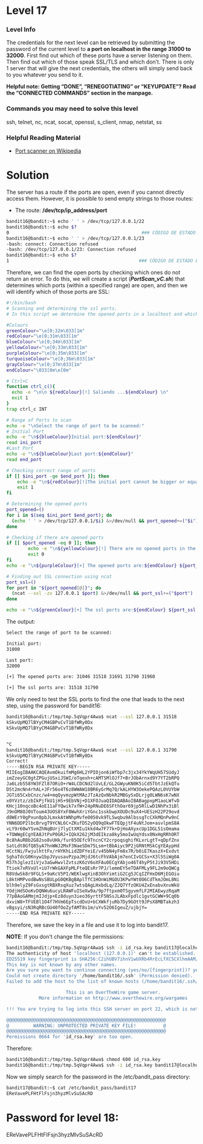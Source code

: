 # Level 17

### Level Info

The credentials for the next level can be retrieved by submitting the password of the current level to **a port on localhost in the range 31000 to 32000**. First find out which of these ports have a server listening on them. Then find out which of those speak SSL/TLS and which don’t. There is only 1 server that will give the next credentials, the others will simply send back to you whatever you send to it.

**Helpful note: Getting “DONE”, “RENEGOTIATING” or “KEYUPDATE”? Read the “CONNECTED COMMANDS” section in the manpage.**

### Commands you may need to solve this level

ssh, telnet, nc, ncat, socat, openssl, s_client, nmap, netstat, ss

### Helpful Reading Material

- [Port scanner on Wikipedia](https://en.wikipedia.org/wiki/Port_scanner)

# Solution

The server has a route if the ports are open, even if you cannot directly access them. However, it is possible to send empty strings to those routes:
- The route: **/dev/tcp/ip_address/port**

```sh
bandit16@bandit:~$ echo ' ' > /dev/tcp/127.0.0.1/22
bandit16@bandit:~$ echo $?
0                                                 ### CÓDIGO DE ESTADO EXITOSO
bandit16@bandit:~$ echo ' ' > /dev/tcp/127.0.0.1/23
-bash: connect: Connection refused
-bash: /dev/tcp/127.0.0.1/23: Connection refused
bandit16@bandit:~$ echo $?
1                                                ### CÓDIGO DE ESTADO ERRONEO
```

Therefore, we can find the open ports by checking which ones do not return an error. To do this, we will create a script (***PortScan_vC.sh***) that determines which ports (within a specified range) are open, and then we will identify which of those ports are SSL:

```sh
#!/bin/bash
# Scanning and determining the ssl ports.
# In this script we determine the opened ports in a localhost and which of the ports correspond to ssl

#Colours
greenColour="\e[0;32m\033[1m"
redColour="\e[0;31m\033[1m"
blueColour="\e[0;34m\033[1m"
yellowColour="\e[0;33m\033[1m"
purpleColour="\e[0;35m\033[1m"
turquoiseColour="\e[0;36m\033[1m"
grayColour="\e[0;37m\033[1m"
endColour="\033[0m\e[0m"

# Ctrl+C
function ctrl_c(){
  echo -e "\n\n ${redColour}[!] Saliendo ...${endColour} \n"
  exit 1
}
trap ctrl_c INT

# Range of Ports to scan
echo -e "\nSelect the range of port to be scanned:"
# Initial Port
echo -e "\n${blueColour}Initial port:${endColour}"
read ini_port
#Last Port
echo -e "\n${blueColour}Last port:${endColour}"
read end_port

# Checking correct range of ports
if [[ $ini_port -ge $end_port ]]; then
    echo -e "\n${redColour}[!]The initial port cannot be bigger or equal than the last port...${endColour}"
    exit 1
fi

# Determining the opened ports
port_opened=()                                                          # Variable to save the opened port
for i in $(seq $ini_port $end_port); do
  (echo ' ' > /dev/tcp/127.0.0.1/$i) &>/dev/null && port_opened+=("$i")
done

# Checking if there are opened ports
if [[ $port_opened -eq 0 ]]; then
        echo -e "\n${yellowColour}[!] There are no opened ports in the range provided${endColour}\n"
        exit 0
fi
echo -e "\n${purpleColour}[+] The opened ports are:${endColour} ${port_opened[@]}"

# Finding out SSL connection using ncat
port_ssl=()                                                             # Variable to save the ssl ports
for port in "${port_opened[@]}"; do
  (ncat --ssl -zv 127.0.0.1 $port) &>/dev/null && port_ssl+=("$port")
done

echo -e "\n${greenColour}[+] The ssl ports are:${endColour} ${port_ssl[@]}\n"

```

The output:

```sh
Select the range of port to be scanned:

Initial port:
31000

Last port:
32000

[+] The opened ports are: 31046 31518 31691 31790 31960

[+] The ssl ports are: 31518 31790

```

We only need to test the SSL ports to find the one that leads to the next step, using the password for bandit16:

```sh
bandit16@bandit:/tmp/tmp.5qVqpr4Awa$ ncat --ssl 127.0.0.1 31518
kSkvUpMQ7lBYyCM4GBPvCvT1BfWRy0Dx
kSkvUpMQ7lBYyCM4GBPvCvT1BfWRy0Dx


^C
bandit16@bandit:/tmp/tmp.5qVqpr4Awa$ ncat --ssl 127.0.0.1 31790
kSkvUpMQ7lBYyCM4GBPvCvT1BfWRy0Dx
Correct!
-----BEGIN RSA PRIVATE KEY-----
MIIEogIBAAKCAQEAvmOkuifmMg6HL2YPIOjon6iWfbp7c3jx34YkYWqUH57SUdyJ
imZzeyGC0gtZPGujUSxiJSWI/oTqexh+cAMTSMlOJf7+BrJObArnxd9Y7YT2bRPQ
Ja6Lzb558YW3FZl87ORiO+rW4LCDCNd2lUvLE/GL2GWyuKN0K5iCd5TbtJzEkQTu
DSt2mcNn4rhAL+JFr56o4T6z8WWAW18BR6yGrMq7Q/kALHYW3OekePQAzL0VUYbW
JGTi65CxbCnzc/w4+mqQyvmzpWtMAzJTzAzQxNbkR2MBGySxDLrjg0LWN6sK7wNX
x0YVztz/zbIkPjfkU1jHS+9EbVNj+D1XFOJuaQIDAQABAoIBABagpxpM1aoLWfvD
KHcj10nqcoBc4oE11aFYQwik7xfW+24pRNuDE6SFthOar69jp5RlLwD1NhPx3iBl
J9nOM8OJ0VToum43UOS8YxF8WwhXriYGnc1sskbwpXOUDc9uX4+UESzH22P29ovd
d8WErY0gPxun8pbJLmxkAtWNhpMvfe0050vk9TL5wqbu9AlbssgTcCXkMQnPw9nC
YNN6DDP2lbcBrvgT9YCNL6C+ZKufD52yOQ9qOkwFTEQpjtF4uNtJom+asvlpmS8A
vLY9r60wYSvmZhNqBUrj7lyCtXMIu1kkd4w7F77k+DjHoAXyxcUp1DGL51sOmama
+TOWWgECgYEA8JtPxP0GRJ+IQkX262jM3dEIkza8ky5moIwUqYdsx0NxHgRRhORT
8c8hAuRBb2G82so8vUHk/fur85OEfc9TncnCY2crpoqsghifKLxrLgtT+qDpfZnx
SatLdt8GfQ85yA7hnWWJ2MxF3NaeSDm75Lsm+tBbAiyc9P2jGRNtMSkCgYEAypHd
HCctNi/FwjulhttFx/rHYKhLidZDFYeiE/v45bN4yFm8x7R/b0iE7KaszX+Exdvt
SghaTdcG0Knyw1bpJVyusavPzpaJMjdJ6tcFhVAbAjm7enCIvGCSx+X3l5SiWg0A
R57hJglezIiVjv3aGwHwvlZvtszK6zV6oXFAu0ECgYAbjo46T4hyP5tJi93V5HDi
Ttiek7xRVxUl+iU7rWkGAXFpMLFteQEsRr7PJ/lemmEY5eTDAFMLy9FL2m9oQWCg
R8VdwSk8r9FGLS+9aKcV5PI/WEKlwgXinB3OhYimtiG2Cg5JCqIZFHxD6MjEGOiu
L8ktHMPvodBwNsSBULpG0QKBgBAplTfC1HOnWiMGOU3KPwYWt0O6CdTkmJOmL8Ni
blh9elyZ9FsGxsgtRBXRsqXuz7wtsQAgLHxbdLq/ZJQ7YfzOKU4ZxEnabvXnvWkU
YOdjHdSOoKvDQNWu6ucyLRAWFuISeXw9a/9p7ftpxm0TSgyvmfLF2MIAEwyzRqaM
77pBAoGAMmjmIJdjp+Ez8duyn3ieo36yrttF5NSsJLAbxFpdlc1gvtGCWW+9Cq0b
dxviW8+TFVEBl1O4f7HVm6EpTscdDxU+bCXWkfjuRb7Dy9GOtt9JPsX8MBTakzh3
vBgsyi/sN3RqRBcGU40fOoZyfAMT8s1m/uYv52O6IgeuZ/ujbjY=
-----END RSA PRIVATE KEY-----

```

Therefore, we save the key in a file and use it to log into bandit17.

**NOTE**: If you don't change the file permissions:

```sh
bandit16@bandit:/tmp/tmp.5qVqpr4Awa$ ssh -i id_rsa.key bandit17@localhost
The authenticity of host 'localhost (127.0.0.1)' can't be established.
ED25519 key fingerprint is SHA256:C2ihUBV7ihnV1wUXRb4RrEcLfXC5CXlhmAAM/urerLY.
This key is not known by any other names.
Are you sure you want to continue connecting (yes/no/[fingerprint])? yes 
Could not create directory '/home/bandit16/.ssh' (Permission denied).
Failed to add the host to the list of known hosts (/home/bandit16/.ssh/known_hosts).

                      This is an OverTheWire game server. 
            More information on http://www.overthewire.org/wargames

!!! You are trying to log into this SSH server on port 22, which is not intended.

@@@@@@@@@@@@@@@@@@@@@@@@@@@@@@@@@@@@@@@@@@@@@@@@@@@@@@@@@@@
@         WARNING: UNPROTECTED PRIVATE KEY FILE!          @
@@@@@@@@@@@@@@@@@@@@@@@@@@@@@@@@@@@@@@@@@@@@@@@@@@@@@@@@@@@
Permissions 0664 for 'id_rsa.key' are too open.
```

Therefore:

```sh
bandit16@bandit:/tmp/tmp.5qVqpr4Awa$ chmod 600 id_rsa.key 
bandit16@bandit:/tmp/tmp.5qVqpr4Awa$ ssh -i id_rsa.key bandit17@localhost -p 2220
```

Now we simply search for the password in the /etc/bandit_pass directory:
```sh
bandit17@bandit:~$ cat /etc/bandit_pass/bandit17
EReVavePLFHtFlFsjn3hyzMlvSuSAcRD
```

# Password for level 18:

EReVavePLFHtFlFsjn3hyzMlvSuSAcRD
